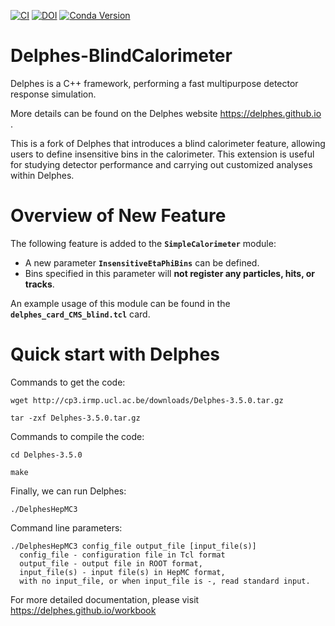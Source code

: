 [![CI](https://github.com/delphes/delphes/actions/workflows/ci.yml/badge.svg)](https://github.com/delphes/delphes/actions/workflows/ci.yml)
[![DOI](https://zenodo.org/badge/21390046.svg)](https://zenodo.org/badge/latestdoi/21390046)
[![Conda Version](https://img.shields.io/conda/vn/conda-forge/delphes.svg)](https://anaconda.org/conda-forge/delphes)

# Delphes-BlindCalorimeter

Delphes is a C++ framework, performing a fast multipurpose detector response simulation.

More details can be found on the Delphes website https://delphes.github.io .

This is a fork of Delphes that introduces a blind calorimeter feature, allowing users to define insensitive bins in the calorimeter. This extension is useful for studying detector performance and carrying out customized analyses within Delphes.

# Overview of New Feature

The following feature is added to the **`SimpleCalorimeter`** module: 

- A new parameter **`InsensitiveEtaPhiBins`** can be defined.  
- Bins specified in this parameter will **not register any particles, hits, or tracks**.  

An example usage of this module can be found in the **`delphes_card_CMS_blind.tcl`** card.  


# Quick start with Delphes

Commands to get the code:

```
wget http://cp3.irmp.ucl.ac.be/downloads/Delphes-3.5.0.tar.gz

tar -zxf Delphes-3.5.0.tar.gz
```

Commands to compile the code:

```
cd Delphes-3.5.0

make
```

Finally, we can run Delphes:

```
./DelphesHepMC3
```

Command line parameters:

```
./DelphesHepMC3 config_file output_file [input_file(s)]
  config_file - configuration file in Tcl format
  output_file - output file in ROOT format,
  input_file(s) - input file(s) in HepMC format,
  with no input_file, or when input_file is -, read standard input.
```

For more detailed documentation, please visit https://delphes.github.io/workbook

